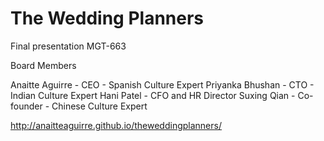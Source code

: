 # The Wedding Planners

Final presentation MGT-663

Board Members

Anaitte Aguirre - CEO - Spanish Culture Expert
Priyanka Bhushan - CTO - Indian Culture Expert 
Hani Patel - CFO and HR Director 
Suxing Qian - Co-founder - Chinese Culture Expert

http://anaitteaguirre.github.io/theweddingplanners/
